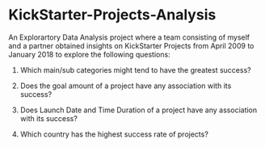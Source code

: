 # KickStarter-Projects-Analysis

An Explorartory Data Analysis project where a team consisting of myself and a partner obtained insights on KickStarter Projects from April 2009 to January 2018 to explore the following questions:

1. Which main/sub categories might tend to have the greatest success?

2. Does the goal amount of a project have any association with its success?

3. Does Launch Date and Time Duration of a project have any association with its success?

4. Which country has the highest success rate of projects?
